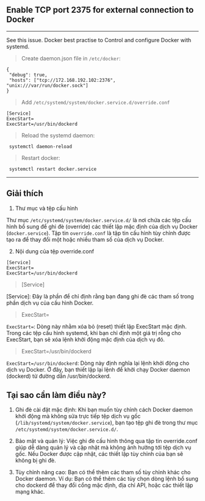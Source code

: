 ## Enable TCP port 2375 for external connection to Docker
---
See this issue.
Docker best practise to Control and configure Docker with systemd.

> Create daemon.json file in `/etc/docker`:
```shell
{
 "debug": true,
 "hosts": ["tcp://172.168.192.102:2376", "unix:///var/run/docker.sock"]
}
```

> Add `/etc/systemd/system/docker.service.d/override.conf`

```shell
[Service]
ExecStart=
ExecStart=/usr/bin/dockerd
```

> Reload the systemd daemon:

```shell
 systemctl daemon-reload
```

> Restart docker:

```shell
 systemctl restart docker.service
```

---
## Giải thích

1. Thư mục và tệp cấu hình

Thư mục `/etc/systemd/system/docker.service.d/` là nơi chứa các tệp cấu hình bổ sung để ghi đè (override) các thiết lập mặc định của dịch vụ Docker (`docker.service`). Tập tin `override.conf` là tập tin cấu hình tùy chỉnh được tạo ra để thay đổi một hoặc nhiều tham số của dịch vụ Docker.

2. Nội dung của tệp override.conf

```shell
[Service]
ExecStart=
ExecStart=/usr/bin/dockerd
```

> [Service]

[Service]: Đây là phần để chỉ định rằng bạn đang ghi đè các tham số trong phần dịch vụ của cấu hình Docker.

> ExecStart=

`ExecStart=`: Dòng này nhằm xóa bỏ (reset) thiết lập ExecStart mặc định. Trong các tệp cấu hình systemd, khi bạn chỉ định một giá trị rỗng cho ExecStart, bạn sẽ xóa lệnh khởi động mặc định của dịch vụ đó.

> ExecStart=/usr/bin/dockerd

`ExecStart=/usr/bin/dockerd`: Dòng này định nghĩa lại lệnh khởi động cho dịch vụ Docker. Ở đây, bạn thiết lập lại lệnh để khởi chạy Docker daemon (dockerd) từ đường dẫn /usr/bin/dockerd.


## Tại sao cần làm điều này?

1. Ghi đè cài đặt mặc định: Khi bạn muốn tùy chỉnh cách Docker daemon khởi động mà không sửa trực tiếp tệp dịch vụ gốc (`/lib/systemd/system/docker.service`), bạn tạo tệp ghi đè trong thư mục `/etc/systemd/system/docker.service.d/`.

2. Bảo mật và quản lý: Việc ghi đè cấu hình thông qua tập tin override.conf giúp dễ dàng quản lý và cập nhật mà không ảnh hưởng tới tệp dịch vụ gốc. Nếu Docker được cập nhật, các thiết lập tùy chỉnh của bạn sẽ không bị ghi đè.

3. Tùy chỉnh nâng cao: Bạn có thể thêm các tham số tùy chỉnh khác cho Docker daemon. Ví dụ: Bạn có thể thêm các tùy chọn dòng lệnh bổ sung cho dockerd để thay đổi cổng mặc định, địa chỉ API, hoặc các thiết lập mạng khác.
